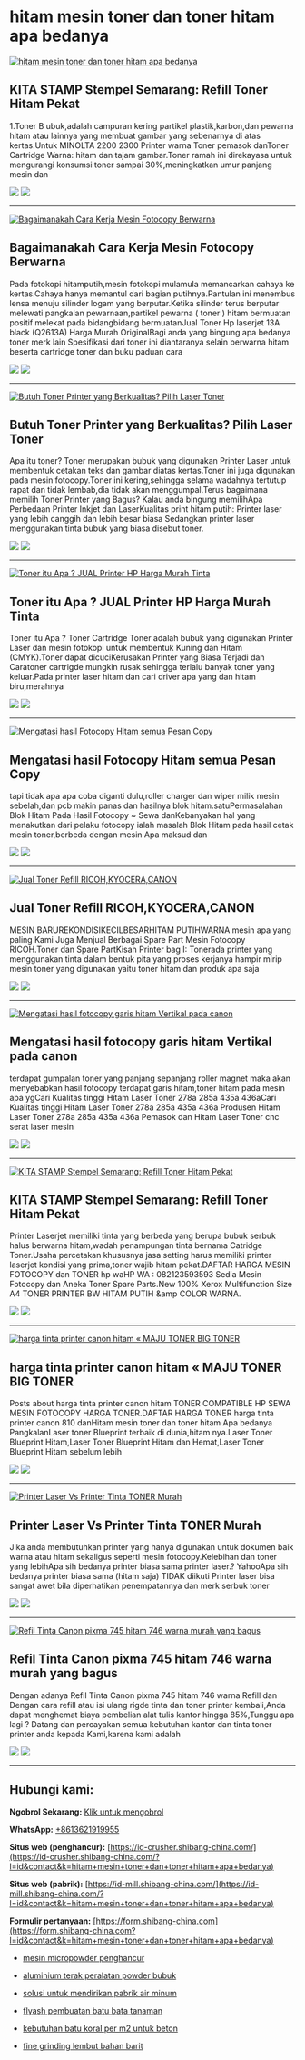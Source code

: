 # hitam mesin toner dan toner hitam apa bedanya

<a href="https://swt.shibang-china.com/?l=id&img&k=hitam+mesin+toner+dan+toner+hitam+apa+bedanya" target="_blank">![hitam mesin toner dan toner hitam apa bedanya](http://static.shibang-china.com/all-800x300/970.jpg)</a>

## KITA STAMP Stempel Semarang: Refill Toner Hitam Pekat
1.Toner B ubuk,adalah campuran kering partikel plastik,karbon,dan pewarna hitam atau lainnya yang membuat gambar yang sebenarnya di atas kertas.Untuk MINOLTA 2200 2300 Printer warna Toner pemasok danToner Cartridge Warna: hitam dan tajam gambar.Toner ramah ini direkayasa untuk mengurangi konsumsi toner sampai 30%,meningkatkan umur panjang mesin dan


<a href="https://whatsapp.shibangsoft.com/WhatsApp.php" target="_blank" title="WhatsApp">![](http://static.shibang-china.com/icon/whatsapp.png)</a> <a href="https://swt.shibang-china.com/?l=id&icon&k=hitam+mesin+toner+dan+toner+hitam+apa+bedanya" target="_blank">![](http://static.shibang-china.com/icon/chat-id.png)</a>

---

<a href="https://swt.shibang-china.com/?l=id&img&k=hitam+mesin+toner+dan+toner+hitam+apa+bedanya" target="_blank">![Bagaimanakah Cara Kerja Mesin Fotocopy Berwarna](http://static.shibang-china.com/all-800x300/40.jpg)</a>

## Bagaimanakah Cara Kerja Mesin Fotocopy Berwarna
Pada fotokopi hitamputih,mesin fotokopi mulamula memancarkan cahaya ke kertas.Cahaya hanya memantul dari bagian putihnya.Pantulan ini menembus lensa menuju silinder logam yang berputar.Ketika silinder terus berputar melewati pangkalan pewarnaan,partikel pewarna ( toner ) hitam bermuatan positif melekat pada bidangbidang bermuatanJual Toner Hp laserjet 13A black (Q2613A) Harga Murah OriginalBagi anda yang bingung apa bedanya toner merk lain Spesifikasi dari toner ini diantaranya selain berwarna hitam beserta cartridge toner dan buku paduan cara


<a href="https://whatsapp.shibangsoft.com/WhatsApp.php" target="_blank" title="WhatsApp">![](http://static.shibang-china.com/icon/whatsapp.png)</a> <a href="https://swt.shibang-china.com/?l=id&icon&k=hitam+mesin+toner+dan+toner+hitam+apa+bedanya" target="_blank">![](http://static.shibang-china.com/icon/chat-id.png)</a>

---

<a href="https://swt.shibang-china.com/?l=id&img&k=hitam+mesin+toner+dan+toner+hitam+apa+bedanya" target="_blank">![Butuh Toner Printer yang Berkualitas? Pilih Laser Toner](http://static.shibang-china.com/all-800x300/1412.jpg)</a>

## Butuh Toner Printer yang Berkualitas? Pilih Laser Toner
Apa itu toner? Toner merupakan bubuk yang digunakan Printer Laser untuk membentuk cetakan teks dan gambar diatas kertas.Toner ini juga digunakan pada mesin fotocopy.Toner ini kering,sehingga selama wadahnya tertutup rapat dan tidak lembab,dia tidak akan menggumpal.Terus bagaimana memilih Toner Printer yang Bagus? Kalau anda bingung memilihApa Perbedaan Printer Inkjet dan LaserKualitas print hitam putih: Printer laser yang lebih canggih dan lebih besar biasa Sedangkan printer laser menggunakan tinta bubuk yang biasa disebut toner.


<a href="https://whatsapp.shibangsoft.com/WhatsApp.php" target="_blank" title="WhatsApp">![](http://static.shibang-china.com/icon/whatsapp.png)</a> <a href="https://swt.shibang-china.com/?l=id&icon&k=hitam+mesin+toner+dan+toner+hitam+apa+bedanya" target="_blank">![](http://static.shibang-china.com/icon/chat-id.png)</a>

---

<a href="https://swt.shibang-china.com/?l=id&img&k=hitam+mesin+toner+dan+toner+hitam+apa+bedanya" target="_blank">![Toner itu Apa ? JUAL Printer HP Harga Murah Tinta](http://static.shibang-china.com/all-800x300/671.jpg)</a>

## Toner itu Apa ? JUAL Printer HP Harga Murah Tinta
Toner itu Apa ? Toner Cartridge Toner adalah bubuk yang digunakan Printer Laser dan mesin fotokopi untuk membentuk Kuning dan Hitam (CMYK).Toner dapat dicuciKerusakan Printer yang Biasa Terjadi dan Caratoner cartrigde mungkin rusak sehingga terlalu banyak toner yang keluar.Pada printer laser hitam dan cari driver apa yang dan hitam biru,merahnya


<a href="https://whatsapp.shibangsoft.com/WhatsApp.php" target="_blank" title="WhatsApp">![](http://static.shibang-china.com/icon/whatsapp.png)</a> <a href="https://swt.shibang-china.com/?l=id&icon&k=hitam+mesin+toner+dan+toner+hitam+apa+bedanya" target="_blank">![](http://static.shibang-china.com/icon/chat-id.png)</a>

---

<a href="https://swt.shibang-china.com/?l=id&img&k=hitam+mesin+toner+dan+toner+hitam+apa+bedanya" target="_blank">![Mengatasi hasil Fotocopy Hitam semua Pesan Copy](http://static.shibang-china.com/all-800x300/576.jpg)</a>

## Mengatasi hasil Fotocopy Hitam semua Pesan Copy
tapi tidak apa apa coba diganti dulu,roller charger dan wiper milik mesin sebelah,dan pcb makin panas dan hasilnya blok hitam.satuPermasalahan Blok Hitam Pada Hasil Fotocopy ~ Sewa danKebanyakan hal yang menakutkan dari pelaku fotocopy ialah masalah Blok Hitam pada hasil cetak mesin toner,berbeda dengan mesin Apa maksud dan


<a href="https://whatsapp.shibangsoft.com/WhatsApp.php" target="_blank" title="WhatsApp">![](http://static.shibang-china.com/icon/whatsapp.png)</a> <a href="https://swt.shibang-china.com/?l=id&icon&k=hitam+mesin+toner+dan+toner+hitam+apa+bedanya" target="_blank">![](http://static.shibang-china.com/icon/chat-id.png)</a>

---

<a href="https://swt.shibang-china.com/?l=id&img&k=hitam+mesin+toner+dan+toner+hitam+apa+bedanya" target="_blank">![Jual Toner Refill RICOH,KYOCERA,CANON](http://static.shibang-china.com/all-800x300/237.jpg)</a>

## Jual Toner Refill RICOH,KYOCERA,CANON
MESIN BARUREKONDISIKECILBESARHITAM PUTIHWARNA mesin apa yang paling Kami Juga Menjual Berbagai Spare Part Mesin Fotocopy RICOH.Toner dan Spare PartKisah Printer bag I: Tonerada printer yang menggunakan tinta dalam bentuk pita yang proses kerjanya hampir mirip mesin toner yang digunakan yaitu toner hitam dan produk apa saja


<a href="https://whatsapp.shibangsoft.com/WhatsApp.php" target="_blank" title="WhatsApp">![](http://static.shibang-china.com/icon/whatsapp.png)</a> <a href="https://swt.shibang-china.com/?l=id&icon&k=hitam+mesin+toner+dan+toner+hitam+apa+bedanya" target="_blank">![](http://static.shibang-china.com/icon/chat-id.png)</a>

---

<a href="https://swt.shibang-china.com/?l=id&img&k=hitam+mesin+toner+dan+toner+hitam+apa+bedanya" target="_blank">![Mengatasi hasil fotocopy garis hitam Vertikal pada canon](http://static.shibang-china.com/all-800x300/335.jpg)</a>

## Mengatasi hasil fotocopy garis hitam Vertikal pada canon
terdapat gumpalan toner yang panjang sepanjang roller magnet maka akan menyebabkan hasil fotocopy terdapat garis hitam,toner hitam pada mesin apa ygCari Kualitas tinggi Hitam Laser Toner 278a 285a 435a 436aCari Kualitas tinggi Hitam Laser Toner 278a 285a 435a 436a Produsen Hitam Laser Toner 278a 285a 435a 436a Pemasok dan Hitam Laser Toner cnc serat laser mesin


<a href="https://whatsapp.shibangsoft.com/WhatsApp.php" target="_blank" title="WhatsApp">![](http://static.shibang-china.com/icon/whatsapp.png)</a> <a href="https://swt.shibang-china.com/?l=id&icon&k=hitam+mesin+toner+dan+toner+hitam+apa+bedanya" target="_blank">![](http://static.shibang-china.com/icon/chat-id.png)</a>

---

<a href="https://swt.shibang-china.com/?l=id&img&k=hitam+mesin+toner+dan+toner+hitam+apa+bedanya" target="_blank">![KITA STAMP Stempel Semarang: Refill Toner Hitam Pekat](http://static.shibang-china.com/all-800x300/775.jpg)</a>

## KITA STAMP Stempel Semarang: Refill Toner Hitam Pekat
Printer Laserjet memiliki tinta yang berbeda yang berupa bubuk serbuk halus berwarna hitam,wadah penampungan tinta bernama Catridge Toner.Usaha percetakan khususnya jasa setting harus memiliki printer laserjet kondisi yang prima,toner wajib hitam pekat.DAFTAR HARGA MESIN FOTOCOPY dan TONER hp waHP WA : 082123593593 Sedia Mesin Fotocopy dan Aneka Toner Spare Parts.New 100% Xerox Multifunction Size A4 TONER PRINTER BW HITAM PUTIH &amp COLOR WARNA.


<a href="https://whatsapp.shibangsoft.com/WhatsApp.php" target="_blank" title="WhatsApp">![](http://static.shibang-china.com/icon/whatsapp.png)</a> <a href="https://swt.shibang-china.com/?l=id&icon&k=hitam+mesin+toner+dan+toner+hitam+apa+bedanya" target="_blank">![](http://static.shibang-china.com/icon/chat-id.png)</a>

---

<a href="https://swt.shibang-china.com/?l=id&img&k=hitam+mesin+toner+dan+toner+hitam+apa+bedanya" target="_blank">![harga tinta printer canon hitam « MAJU TONER BIG TONER](http://static.shibang-china.com/all-800x300/55.jpg)</a>

## harga tinta printer canon hitam « MAJU TONER BIG TONER
Posts about harga tinta printer canon hitam TONER COMPATIBLE HP SEWA MESIN FOTOCOPY HARGA TONER.DAFTAR HARGA TONER harga tinta printer canon 810 danHitam mesin toner dan toner hitam Apa bedanya PangkalanLaser toner Blueprint terbaik di dunia,hitam nya.Laser Toner Blueprint Hitam,Laser Toner Blueprint Hitam dan Hemat,Laser Toner Blueprint Hitam sebelum lebih


<a href="https://whatsapp.shibangsoft.com/WhatsApp.php" target="_blank" title="WhatsApp">![](http://static.shibang-china.com/icon/whatsapp.png)</a> <a href="https://swt.shibang-china.com/?l=id&icon&k=hitam+mesin+toner+dan+toner+hitam+apa+bedanya" target="_blank">![](http://static.shibang-china.com/icon/chat-id.png)</a>

---

<a href="https://swt.shibang-china.com/?l=id&img&k=hitam+mesin+toner+dan+toner+hitam+apa+bedanya" target="_blank">![Printer Laser Vs Printer Tinta TONER Murah](http://static.shibang-china.com/all-800x300/498.jpg)</a>

## Printer Laser Vs Printer Tinta TONER Murah
Jika anda membutuhkan printer yang hanya digunakan untuk dokumen baik warna atau hitam sekaligus seperti mesin fotocopy.Kelebihan dan toner yang lebihApa sih bedanya printer biasa sama printer laser.? YahooApa sih bedanya printer biasa sama (hitam saja) TIDAK diikuti Printer laser bisa sangat awet bila diperhatikan penempatannya dan merk serbuk toner


<a href="https://whatsapp.shibangsoft.com/WhatsApp.php" target="_blank" title="WhatsApp">![](http://static.shibang-china.com/icon/whatsapp.png)</a> <a href="https://swt.shibang-china.com/?l=id&icon&k=hitam+mesin+toner+dan+toner+hitam+apa+bedanya" target="_blank">![](http://static.shibang-china.com/icon/chat-id.png)</a>

---

<a href="https://swt.shibang-china.com/?l=id&img&k=hitam+mesin+toner+dan+toner+hitam+apa+bedanya" target="_blank">![Refil Tinta Canon pixma 745 hitam 746 warna murah yang bagus](http://static.shibang-china.com/all-800x300/943.jpg)</a>

## Refil Tinta Canon pixma 745 hitam 746 warna murah yang bagus
Dengan adanya Refil Tinta Canon pixma 745 hitam 746 warna Refill dan Dengan cara refill atau isi ulang rigde tinta dan toner printer kembali,Anda dapat menghemat biaya pembelian alat tulis kantor hingga 85%,Tunggu apa lagi ? Datang dan percayakan semua kebutuhan kantor dan tinta toner printer anda kepada Kami,karena kami adalah

<a href="https://whatsapp.shibangsoft.com/WhatsApp.php" target="_blank" title="WhatsApp">![](http://static.shibang-china.com/icon/whatsapp.png)</a> <a href="https://swt.shibang-china.com/?l=id&icon&k=hitam+mesin+toner+dan+toner+hitam+apa+bedanya" target="_blank">![](http://static.shibang-china.com/icon/chat-id.png)</a>

---
## Hubungi kami:

**Ngobrol Sekarang:** [Klik untuk mengobrol](https://swt.shibang-china.com?l=id&contact&k=hitam+mesin+toner+dan+toner+hitam+apa+bedanya)

**WhatsApp:**  [+8613621919955](https://whatsapp.shibangsoft.com/WhatsApp.php)

**Situs web (penghancur):** [https://id-crusher.shibang-china.com/](https://id-crusher.shibang-china.com/?l=id&contact&k=hitam+mesin+toner+dan+toner+hitam+apa+bedanya)

**Situs web (pabrik):** [https://id-mill.shibang-china.com/](https://id-mill.shibang-china.com/?l=id&contact&k=hitam+mesin+toner+dan+toner+hitam+apa+bedanya)

**Formulir pertanyaan:** [https://form.shibang-china.com](https://form.shibang-china.com?l=id&contact&k=hitam+mesin+toner+dan+toner+hitam+apa+bedanya)

* [mesin micropowder penghancur](../32/mesin%20micropowder%20penghancur.md)

* [aluminium terak peralatan powder bubuk](../34/aluminium%20terak%20peralatan%20powder%20bubuk.md)

* [solusi untuk mendirikan pabrik air minum](../31/solusi%20untuk%20mendirikan%20pabrik%20air%20minum.md)

* [flyash pembuatan batu bata tanaman](../34/flyash%20pembuatan%20batu%20bata%20tanaman.md)

* [kebutuhan batu koral per m2 untuk beton](../40/kebutuhan%20batu%20koral%20per%20m2%20untuk%20beton.md)

* [fine grinding lembut bahan barit](../32/fine%20grinding%20lembut%20bahan%20barit.md)